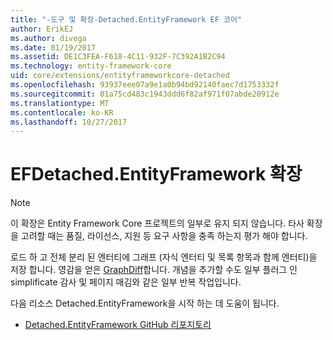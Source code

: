 ```yaml
---
title: "-도구 및 확장-Detached.EntityFramework EF 코어"
author: ErikEJ
ms.author: divega
ms.date: 01/19/2017
ms.assetid: DE1C3FEA-F618-4C11-932F-7C392A1B2C94
ms.technology: entity-framework-core
uid: core/extensions/entityframeworkcore-detached
ms.openlocfilehash: 93937eee07a9e1a0b94bd92140faec7d1753332f
ms.sourcegitcommit: 01a75cd483c1943ddd6f82af971f07abde20912e
ms.translationtype: MT
ms.contentlocale: ko-KR
ms.lasthandoff: 10/27/2017
---
```

# <a name="efdetachedentityframework-extension"></a>EFDetached.EntityFramework 확장

> [!NOTE]  
> 이 확장은 Entity Framework Core 프로젝트의 일부로 유지 되지 않습니다. 타사 확장을 고려할 때는 품질, 라이선스, 지원 등 요구 사항을 충족 하는지 평가 해야 합니다.

로드 하 고 전체 분리 된 엔터티에 그래프 (자식 엔터티 및 목록 항목과 함께 엔터티)을 저장 합니다. 영감을 얻은 [GraphDiff](https://github.com/refactorthis/GraphDiff/)합니다. 개념을 추가할 수도 일부 플러그 인 simplificate 감사 및 페이지 매김와 같은 일부 반복 작업입니다.

다음 리소스 Detached.EntityFramework을 시작 하는 데 도움이 됩니다.
* [Detached.EntityFramework GitHub 리포지토리](https://github.com/leonardoporro/Detached/)
